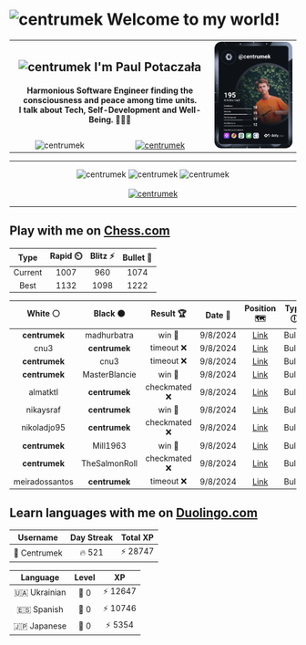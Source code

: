 <h1>
  <img
    src="https://emojis.slackmojis.com/emojis/images/1531849430/4246/blob-sunglasses.gif"
    width="30"
    alt="centrumek"
  />
  Welcome to my world!
</h1>

<table>
  <tbody>
    <tr>
      <td align="center" width="70%" colspan="2">
        <h2>
          <img
            src="https://raw.githubusercontent.com/MartinHeinz/MartinHeinz/master/wave.gif"
            width="30px"
            alt="centrumek"
          />
          I'm Paul Potaczała
        </h2>
        <h4>
          Harmonious Software Engineer finding the consciousness and peace among time units.
          <br/>
          I talk about Tech, Self-Development and Well-Being. 🌿🧘🚀
        </h4>
      </td>
      <td width="30%" rowspan="2">
        <a href="https://app.daily.dev/centrumek">
          <img
            src="./devcard.svg"
            alt="centrumek"
          />
        </a>
      </td>
    </tr>
    <tr align="center">
      <td>
        <img
          src="https://komarev.com/ghpvc/?username=centrumek&label=visitors&color=0e75b6&style=flat"
          alt="centrumek"
        >
      </td>
      <td>
        <a href="https://stackoverflow.com/users/14496012/centrumek">
          <img
            src="https://stackoverflow.com/users/flair/14496012.png?theme=dark"
            alt="centrumek"
          >
        </a>
      </td>
    </tr>
  </tbody>
</table>

---
<div align="center">
  <img 
    src="https://github-readme-stats.vercel.app/api?username=centrumek&show_icons=true&count_private=true&theme=dark&hide_border=true&hide=issues,contribs&bg_color=00000000"
    alt="centrumek"
  />
  <img
    src="https://github-readme-stats.vercel.app/api/top-langs/?username=centrumek&layout=compact&hide_border=true&theme=dark&bg_color=00000000&langs_count=6&exclude_repo=air-statistic-app"
    alt="centrumek"
  />
  <img 
    src="https://github-readme-streak-stats.herokuapp.com?user=centrumek&theme=dark&hide_border=true&background=FFFFFF00"
    alt="centrumek"
  />
  <br/>
  <br/>
  <a href="https://www.buymeacoffee.com/centrumek">
    <img
      src="https://cdn.buymeacoffee.com/buttons/v2/default-orange.png"
      height="50"
      width="210"
      alt="centrumek"
    />
  </a>
</div>

---

## Play with me on [Chess.com](https://www.chess.com/member/centrumek)

<div align="center">
<!--START_SECTION:chessStats-->
<!-- Automatically generated with https://github.com/Balastrong/chess-stats-action -->

| Type | Rapid ⏲️ | Blitz ⚡ | Bullet 🔫 |
|:---:|:---:|:---:|:---:|
| Current | 1007 | 960 | 1074 |
| Best | 1132 | 1098 | 1222 |

| White ⚪ | Black ⚫ | Result 🏆 | Date 📅 | Position 🗺️ | Type 🕕 |
|:---:|:---:|:---:|:---:|:---:|:---:|
| **centrumek** | madhurbatra | win 🥇 | 9/8/2024 | <a href="http://www.ee.unb.ca/cgi-bin/tervo/fen.pl?select=r7/p4kpp/3p3b/5P2/5PK1/r7/P6P/4R3 b - -">Link</a> | Bullet |
| cnu3 | **centrumek** | timeout ❌ | 9/8/2024 | <a href="http://www.ee.unb.ca/cgi-bin/tervo/fen.pl?select=3k4/8/1p1P4/1P2K1p1/P5Pp/5P1P/8/8 b - -">Link</a> | Bullet |
| **centrumek** | cnu3 | timeout ❌ | 9/8/2024 | <a href="http://www.ee.unb.ca/cgi-bin/tervo/fen.pl?select=r3k3/1b6/4p2b/1p1p4/pP1Pn3/P1P4q/8/R2KQ3 w q -">Link</a> | Bullet |
| **centrumek** | MasterBlancie | win 🥇 | 9/8/2024 | <a href="http://www.ee.unb.ca/cgi-bin/tervo/fen.pl?select=2k1q3/1Q2P3/2P5/p5P1/Pp3P2/1P6/1K6/3q4 b - -">Link</a> | Bullet |
| almatktl | **centrumek** | checkmated ❌ | 9/8/2024 | <a href="http://www.ee.unb.ca/cgi-bin/tervo/fen.pl?select=rn6/ppp4p/6p1/4b1N1/8/6Pk/PPPKBP1P/6RR b - -">Link</a> | Bullet |
| nikaysraf | **centrumek** | win 🥇 | 9/8/2024 | <a href="http://www.ee.unb.ca/cgi-bin/tervo/fen.pl?select=1k1r4/6p1/2b4p/2P5/8/4P3/P3n1PP/R1B2r1K w - -">Link</a> | Bullet |
| nikoladjo95 | **centrumek** | checkmated ❌ | 9/8/2024 | <a href="http://www.ee.unb.ca/cgi-bin/tervo/fen.pl?select=r7/p7/2b5/2R3p1/3Rk3/4P1P1/1P3PP1/4K3 b - -">Link</a> | Bullet |
| **centrumek** | Mill1963 | win 🥇 | 9/8/2024 | <a href="http://www.ee.unb.ca/cgi-bin/tervo/fen.pl?select=8/R4ppk/p2p1n1p/8/1P6/P4K2/7P/8 b - -">Link</a> | Bullet |
| **centrumek** | TheSalmonRoll | checkmated ❌ | 9/8/2024 | <a href="http://www.ee.unb.ca/cgi-bin/tervo/fen.pl?select=6k1/6bp/1p2R1p1/p3P3/2P2P2/6PN/3r3P/3q2K1 w - -">Link</a> | Bullet |
| meiradossantos | **centrumek** | timeout ❌ | 9/8/2024 | <a href="http://www.ee.unb.ca/cgi-bin/tervo/fen.pl?select=2k4r/R5R1/8/p6P/3P4/2p2P2/PP1N1K2/8 b - -">Link</a> | Bullet |

<!--END_SECTION:chessStats-->
</div>

## Learn languages with me on [Duolingo.com](https://www.duolingo.com/profile/Centrumek)

<div align="center">
<!--START_SECTION:duolingoStats-->
<!-- Automatically generated with https://github.com/centrumek/duolingo-readme-stats-->

| Username | Day Streak | Total XP |
|:---:|:---:|:---:|
| 👤 Centrumek | 🔥 521 | ⚡ 28747 |

| Language | Level | XP |
|:---:|:---:|:---:|
| 🇺🇦 Ukrainian | 👑 0 | ⚡ 12647 |
| 🇪🇸 Spanish | 👑 0 | ⚡ 10746 |
| 🇯🇵 Japanese | 👑 0 | ⚡ 5354 |

<!--END_SECTION:duolingoStats-->
</div>
<!--
**centrumek/centrumek** is a ✨ _special_ ✨ repository because its `README.md` (this file) appears on your GitHub profile.

Here are some ideas to get you started:

- 🔭 I’m currently working on ...
- 🌱 I’m currently learning ...
- 👯 I’m looking to collaborate on ...
- 🤔 I’m looking for help with ...
- 💬 Ask me about ...
- 📫 How to reach me: ...
- 😄 Pronouns: ...
- ⚡ Fun fact: ...
-->
